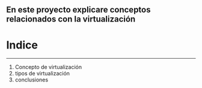 En este proyecto explicare conceptos relacionados con la virtualización
---
# Indice
---
1. Concepto de virtualización
2. tipos de virtualización
3. conclusiones
